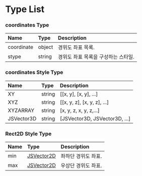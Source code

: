 # Type List

### coordinates Type

| Name | Type | Description |
| :--- | :--- | :--- |
| coordinate | object | 경위도 좌표 목록. |
| stype | string | 경위도 좌표 목록을 구성하는 스타일. |

### coordinates Style Type

| Name | Type | Description |
| :--- | :--- | :--- |
| XY | string |\[\[x, y\], \[x, y\], ...\] |
| XYZ | string |\[\[x, y, z\], \[x, y, z\], ...\] |
| XYZARRAY | string | \[x, y, z, x, y, z,...\] |
| JSVector3D | string | \[JSVector3D, JSVector3D, ...\] |

### Rect2D Style Type
| Name | Type | Description |
| :--- | :--- | :--- |
| min | [JSVector2D](../core/jsvector2d.md) | 좌하단 경위도 좌표. |
| max | [JSVector2D](../core/jsvector2d.md) | 우상단 경위도 좌표. |
